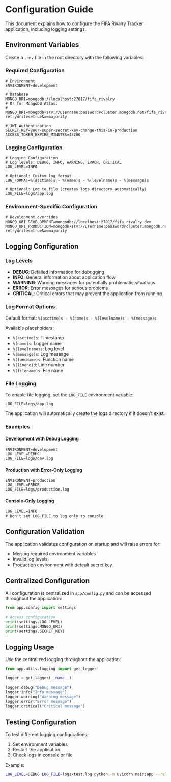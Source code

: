 # Configuration Guide

This document explains how to configure the FIFA Rivalry Tracker application, including logging settings.

## Environment Variables

Create a `.env` file in the root directory with the following variables:

### Required Configuration

```env
# Environment
ENVIRONMENT=development

# Database
MONGO_URI=mongodb://localhost:27017/fifa_rivalry
# Or for MongoDB Atlas:
# MONGO_URI=mongodb+srv://username:password@cluster.mongodb.net/fifa_rivalry?retryWrites=true&w=majority

# JWT Authentication
SECRET_KEY=your-super-secret-key-change-this-in-production
ACCESS_TOKEN_EXPIRE_MINUTES=43200
```

### Logging Configuration

```env
# Logging Configuration
# Log levels: DEBUG, INFO, WARNING, ERROR, CRITICAL
LOG_LEVEL=INFO

# Optional: Custom log format
LOG_FORMAT=%(asctime)s - %(name)s - %(levelname)s - %(message)s

# Optional: Log to file (creates logs directory automatically)
LOG_FILE=logs/app.log
```

### Environment-Specific Configuration

```env
# Development overrides
MONGO_URI_DEVELOPMENT=mongodb://localhost:27017/fifa_rivalry_dev
MONGO_URI_PRODUCTION=mongodb+srv://username:password@cluster.mongodb.net/fifa_rivalry_prod?retryWrites=true&w=majority
```

## Logging Configuration

### Log Levels

- **DEBUG**: Detailed information for debugging
- **INFO**: General information about application flow
- **WARNING**: Warning messages for potentially problematic situations
- **ERROR**: Error messages for serious problems
- **CRITICAL**: Critical errors that may prevent the application from running

### Log Format Options

Default format: `%(asctime)s - %(name)s - %(levelname)s - %(message)s`

Available placeholders:
- `%(asctime)s`: Timestamp
- `%(name)s`: Logger name
- `%(levelname)s`: Log level
- `%(message)s`: Log message
- `%(funcName)s`: Function name
- `%(lineno)d`: Line number
- `%(filename)s`: File name

### File Logging

To enable file logging, set the `LOG_FILE` environment variable:

```env
LOG_FILE=logs/app.log
```

The application will automatically create the logs directory if it doesn't exist.

### Examples

#### Development with Debug Logging
```env
ENVIRONMENT=development
LOG_LEVEL=DEBUG
LOG_FILE=logs/dev.log
```

#### Production with Error-Only Logging
```env
ENVIRONMENT=production
LOG_LEVEL=ERROR
LOG_FILE=logs/production.log
```

#### Console-Only Logging
```env
LOG_LEVEL=INFO
# Don't set LOG_FILE to log only to console
```

## Configuration Validation

The application validates configuration on startup and will raise errors for:

- Missing required environment variables
- Invalid log levels
- Production environment with default secret key

## Centralized Configuration

All configuration is centralized in `app/config.py` and can be accessed throughout the application:

```python
from app.config import settings

# Access configuration
print(settings.LOG_LEVEL)
print(settings.MONGO_URI)
print(settings.SECRET_KEY)
```

## Logging Usage

Use the centralized logging throughout the application:

```python
from app.utils.logging import get_logger

logger = get_logger(__name__)

logger.debug("Debug message")
logger.info("Info message")
logger.warning("Warning message")
logger.error("Error message")
logger.critical("Critical message")
```

## Testing Configuration

To test different logging configurations:

1. Set environment variables
2. Restart the application
3. Check logs in console or file

Example:
```bash
LOG_LEVEL=DEBUG LOG_FILE=logs/test.log python -m uvicorn main:app --reload
``` 